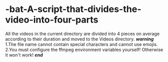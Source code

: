 # -bat-A-script-that-divides-the-video-into-four-parts
All the videos in the current directory are divided into 4 pieces on average according to their duration and moved to the Videos directory.
***warning***
1.The file name cannot contain special characters and cannot use emojis.
2.You must configure the ffmpeg environment variables yourself! Otherwise it won't work!
***end***
